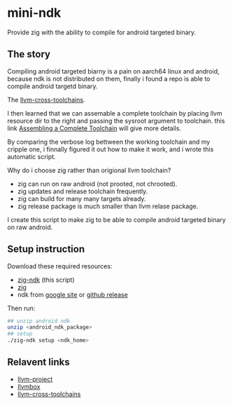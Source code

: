 # mini-ndk

Provide zig with the ability to compile for android targeted binary.

## The story

Compiling android targeted biarny is a pain on aarch64 linux and android, because ndk is not distributed on them, finally i found a repo is able to compile android targetd binary.  

The [llvm-cross-toolchains](https://github.com/shengyun-zhou/llvm-cross-toolchains).

I then learned that we can assemable a complete toolchain by placing llvm resource dir to the right and passing the sysroot argument to toolchain. this link [Assembling a Complete Toolchain](https://clang.llvm.org/docs/Toolchain.html) will give more details.

By comparing the verbose log bettween the working toolchain and my cripple one, i finnally figured it out how to make it work, and i wrote this automatic script.

Why do i choose zig rather than origional llvm toolchain?

* zig can run on raw android (not prooted, not chrooted).
* zig updates and release toolchain frequently.
* zig can build for many many targets already.
* zig release package is much smaller than llvm relase package.

I create this script to make zig to be able to compile android targeted binary on raw android.

## Setup instruction

Download these required resources:

* [zig-ndk](https://github.com/zongou/zig-ndk) (this script)
* [zig](https://ziglang.org/download/)
* ndk from [google site](https://developer.android.google.com/ndk/downloads) or [github release](https://github.com/android/ndk/releases)

Then run:

```sh
## unzip android ndk
unzip <android_ndk_package>
## setup
./zig-ndk setup <ndk_home>
```

## Relavent links

* [llvm-project](https://github.com/llvm/llvm-project)
* [llvmbox](https://github.com/rsms/llvmbox)
* [llvm-cross-toolchains](https://github.com/shengyun-zhou/llvm-cross-toolchains)
